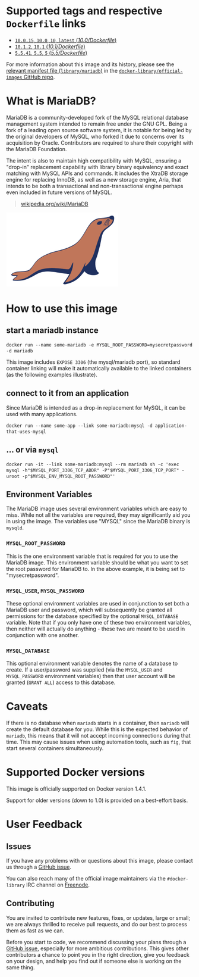 # Supported tags and respective `Dockerfile` links

- [`10.0.15`, `10.0`, `10`, `latest` (*10.0/Dockerfile*)](https://github.com/docker-library/mariadb/blob/d06c367c4b199f91b36f5f6fabf8305282b8abac/10.0/Dockerfile)
- [`10.1.2`, `10.1` (*10.1/Dockerfile*)](https://github.com/docker-library/mariadb/blob/d06c367c4b199f91b36f5f6fabf8305282b8abac/10.1/Dockerfile)
- [`5.5.41`, `5.5`, `5` (*5.5/Dockerfile*)](https://github.com/docker-library/mariadb/blob/d06c367c4b199f91b36f5f6fabf8305282b8abac/5.5/Dockerfile)

For more information about this image and its history, please see the [relevant
manifest file
(`library/mariadb`)](https://github.com/docker-library/official-images/blob/master/library/mariadb)
in the [`docker-library/official-images` GitHub
repo](https://github.com/docker-library/official-images).

# What is MariaDB?

MariaDB is a community-developed fork of the MySQL relational database
management system intended to remain free under the GNU GPL. Being a fork of a
leading open source software system, it is notable for being led by the original
developers of MySQL, who forked it due to concerns over its acquisition by
Oracle. Contributors are required to share their copyright with the MariaDB
Foundation.

The intent is also to maintain high compatibility with MySQL, ensuring a
"drop-in" replacement capability with library binary equivalency and exact
matching with MySQL APIs and commands. It includes the XtraDB storage engine for
replacing InnoDB, as well as a new storage engine, Aria, that intends to be both
a transactional and non-transactional engine perhaps even included in future
versions of MySQL.

> [wikipedia.org/wiki/MariaDB](https://en.wikipedia.org/wiki/MariaDB)

![logo](https://raw.githubusercontent.com/docker-library/docs/master/mariadb/logo.png)

# How to use this image

## start a mariadb instance

    docker run --name some-mariadb -e MYSQL_ROOT_PASSWORD=mysecretpassword -d mariadb

This image includes `EXPOSE 3306` (the mysql/mariadb port), so standard
container linking will make it automatically available to the linked containers
(as the following examples illustrate).

## connect to it from an application

Since MariaDB is intended as a drop-in replacement for MySQL, it can be used
with many applications.

    docker run --name some-app --link some-mariadb:mysql -d application-that-uses-mysql

## ... or via `mysql`

    docker run -it --link some-mariadb:mysql --rm mariadb sh -c 'exec mysql -h"$MYSQL_PORT_3306_TCP_ADDR" -P"$MYSQL_PORT_3306_TCP_PORT" -uroot -p"$MYSQL_ENV_MYSQL_ROOT_PASSWORD"'

## Environment Variables

The MariaDB image uses several environment variables which are easy to miss. While
not all the variables are required, they may significantly aid you in using the
image. The variables use "MYSQL" since the MariaDB binary is `mysqld`.

### `MYSQL_ROOT_PASSWORD`

This is the one environment variable that is required for you to use the MariaDB
image. This environment variable should be what you want to set the root
password for MariaDB to. In the above example, it is being set to
"mysecretpassword".

### `MYSQL_USER`, `MYSQL_PASSWORD`

These optional environment variables are used in conjunction to set both a MariaDB
user and password, which will subsequently be granted all permissions for the
database specified by the optional `MYSQL_DATABASE` variable. Note that if you
only have one of these two environment variables, then neither will actually do
anything - these two are meant to be used in conjunction with one another.

### `MYSQL_DATABASE`

This optional environment variable denotes the name of a database to create. If
a user/password was supplied (via the `MYSQL_USER` and `MYSQL_PASSWORD`
environment variables) then that user account will be granted (`GRANT ALL`)
access to this database.

# Caveats

If there is no database when `mariadb` starts in a container, then `mariadb` will
create the default database for you. While this is the expected behavior of
`mariadb`, this means that it will not accept incoming connections during that
time. This may cause issues when using automation tools, such as `fig`, that
start several containers simultaneously.

# Supported Docker versions

This image is officially supported on Docker version 1.4.1.

Support for older versions (down to 1.0) is provided on a best-effort basis.

# User Feedback

## Issues

If you have any problems with or questions about this image, please contact us
 through a [GitHub issue](https://github.com/docker-library/mariadb/issues).

You can also reach many of the official image maintainers via the
`#docker-library` IRC channel on [Freenode](https://freenode.net).

## Contributing

You are invited to contribute new features, fixes, or updates, large or small;
we are always thrilled to receive pull requests, and do our best to process them
as fast as we can.

Before you start to code, we recommend discussing your plans
through a [GitHub issue](https://github.com/docker-library/mariadb/issues), especially for more ambitious
contributions. This gives other contributors a chance to point you in the right
direction, give you feedback on your design, and help you find out if someone
else is working on the same thing.
